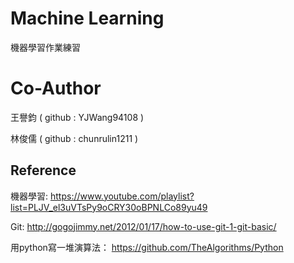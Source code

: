 # Machine Learning
機器學習作業練習

# Co-Author
王譽鈞 ( github : YJWang94108 )

林俊儒 ( github : chunrulin1211 )

## Reference
機器學習: https://www.youtube.com/playlist?list=PLJV_el3uVTsPy9oCRY30oBPNLCo89yu49

Git: http://gogojimmy.net/2012/01/17/how-to-use-git-1-git-basic/

用python寫一堆演算法： https://github.com/TheAlgorithms/Python
